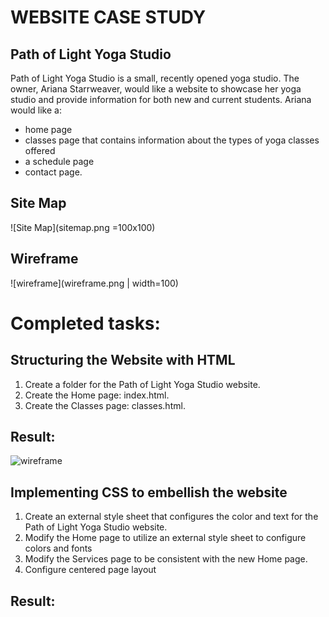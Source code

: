 # WEBSITE CASE STUDY

## Path of Light Yoga Studio

Path of Light Yoga Studio is a small, recently opened yoga studio. The
owner, Ariana Starrweaver, would like a website to showcase her yoga studio
and provide information for both new and current students. Ariana would like
a:

- home page
- classes page that contains information about the types of yoga
  classes offered
- a schedule page
- contact page.

## Site Map

![Site Map](sitemap.png =100x100)

## Wireframe

![wireframe](wireframe.png | width=100)

# Completed tasks:

## Structuring the Website with HTML

1. Create a folder for the Path of Light Yoga Studio website.
2. Create the Home page: index.html.
3. Create the Classes page: classes.html.

## Result:

![wireframe](result1.png)

## Implementing CSS to embellish the website

1. Create an external style sheet that configures the
   color and text for the Path of Light Yoga Studio website.
2. Modify the Home page to utilize an external style sheet to configure
   colors and fonts
3. Modify the Services page to be consistent with the new Home page.
4. Configure centered page layout

## Result:
